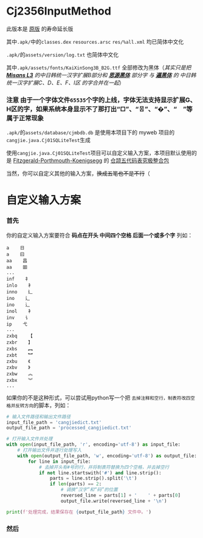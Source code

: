 
# Cj2356InputMethod

 此版本是 [原版](https://githubfast.com/fszhouzzOrgOne/CangJieIM2356) 的寿命延长版

其中`.apk/`中的`classes.dex` `resources.arsc` `res/%all.xml` 均已简体中文化

`.apk/`的`assets/version/log.txt` 也简体中文化

其中`.apk/assets/fonts/KaiXinSong3B_B2G.ttf` 全部修改为黑体（*其实只是把 **[Misans L3](https://hyperos.mi.com/font/rare-word)** 的中日韩统一汉字扩展B部分和 **[思源黑体](https://githubfast.com/adobe-fonts/source-han-sans)** 部分字 与 **[遍黑体](https://githubfast.com/Fitzgerald-Porthmouth-Koenigsegg/Plangothic-Project)** 的 中日韩统一汉字扩展C、D、E、F、I区 的字合并在一起*）
### 注意 由于一个字体文件`65535`个字的上线，字体无法支持显示扩展G、H区的字，如果系统本身显示不了那打出“□”、“〿”、“�”、“　”等属于正常现象
`.apk/`的`assets/database/cjmbdb.db` 是使用本项目下的 myweb 项目的`cangjie.java.Cj01SQLiteTest`生成

使用`cangjie.java.Cj01SQLiteTest`项目可以自定义输入方案，本项目默认使用的是 [Fitzgerald-Porthmouth-Koenigsegg](https://githubfast.com/Fitzgerald-Porthmouth-Koenigsegg) 的 [仓颉五代码表究极整合包](https://githubfast.com/Fitzgerald-Porthmouth-Koenigsegg/Cj5Cons) 

当然，你可以自定义其他的输入方案，~~换成五笔也不是不行~~（

# 自定义输入方案
### 首先
你的自定义输入方案要符合 **码点在开头 中间四个空格 后面一个或多个字** 列如：
```
a    日
a    曰
aa    昌
aa    昍
...
inf    ⺭
inlo    ⻂
inno    ⻎
ino    辶
ino    ⻌
inol    ⻂
inv    ⻈
ip    ⼷
...
zxbq    【
zxbr    】
zxbs    ︻
zxbt    ︼
zxbu    《
zxbv    》
zxbw    ︽
zxbx    ︾
...
```

如果你的不是这种形式，可以尝试用python写一个把 `去掉注释和空行，制表符改四空格并反转方向`的脚本，列如：
``` python
# 输入文件路径和输出文件路径
input_file_path = 'cangjiedict.txt'
output_file_path = 'processed_cangjiedict.txt'

# 打开输入文件并处理
with open(input_file_path, 'r', encoding='utf-8') as input_file:
    # 打开输出文件并逐行处理写入
    with open(output_file_path, 'w', encoding='utf-8') as output_file:
        for line in input_file:
            # 去掉开头有#号的行，并将制表符替换为四个空格，并去掉空行
            if not line.startswith('#') and line.strip():
                parts = line.strip().split('\t')
                if len(parts) == 2:
                    # 调换“汉字”和“码”的位置
                    reversed_line = parts[1] + '    ' + parts[0]
                    output_file.write(reversed_line + '\n')

print(f'处理完成，结果保存在 {output_file_path} 文件中。')

```
### 然后



